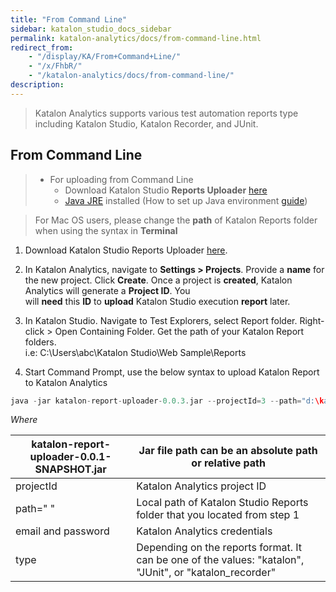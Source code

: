 ```yaml
---
title: "From Command Line" 
sidebar: katalon_studio_docs_sidebar
permalink: katalon-analytics/docs/from-command-line.html 
redirect_from:
    - "/display/KA/From+Command+Line/"
    - "/x/FhbR/"
    - "/katalon-analytics/docs/from-command-line/"
description: 
---
```

> Katalon Analytics supports various test automation reports type including Katalon Studio, Katalon Recorder, and JUnit.

From Command Line
-----------------

> *   For uploading from Command Line
>     *   Download Katalon Studio **Reports Uploader** [here](http://download.katalon.com/resources/katalon-report-uploader-0.0.1.jar)
>     *   [Java JRE](https://www.java.com/en/download/manual.jsp) installed (How to set up Java environment [guide](https://www.tutorialspoint.com/java/java_environment_setup.htm))

> For Mac OS users, please change the **path** of Katalon Reports folder when using the syntax in **Terminal**

1.  Download Katalon Studio Reports Uploader [here](http://download.katalon.com/resources/katalon-report-uploader-0.0.3.jar).  
      
    
2.  In Katalon Analytics, navigate to **Settings > Projects**. Provide a **name** for the new project. Click **Create**. Once a project is **created**, Katalon Analytics will generate a **Project ID**. You will **need** this **ID** to **upload** Katalon Studio execution **report** later.  
      
    
3.  In Katalon Studio. Navigate to Test Explorers, select Report folder. Right-click > Open Containing Folder. Get the path of your Katalon Report folders.  
    i.e: C:\\Users\\abc\\Katalon Studio\\Web Sample\\Reports
4.  Start Command Prompt, use the below syntax to upload Katalon Report to Katalon Analytics

```groovy
java -jar katalon-report-uploader-0.0.3.jar --projectId=3 --path="d:\katalon-reports" --email=admin@mail.me --password=admin --type=katalon
```

  
_Where_

| katalon-report-uploader-0.0.1-SNAPSHOT.jar | Jar file path can be an absolute path or relative path |
| --- | --- |
| projectId | Katalon Analytics project ID |
| path=" " | Local path of Katalon Studio Reports folder that you located from step 1 |
| email and password | Katalon Analytics credentials |
| type | Depending on the reports format. It can be one of the values: "katalon", "JUnit", or "katalon_recorder" |